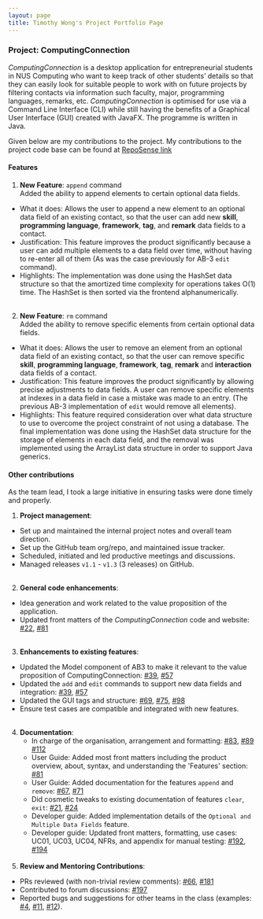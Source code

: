 ```yaml
---
layout: page
title: Timothy Wong's Project Portfolio Page
---
```

### Project: ComputingConnection

*ComputingConnection* is a desktop application for entrepreneurial students in NUS Computing who want to keep track of other students’ details so that they can easily look for suitable people to work with on future projects by filtering contacts via information such faculty, major, programming languages, remarks, etc. *ComputingConnection* is optimised for use via a Command Line Interface (CLI) while still having the benefits of a Graphical User Interface (GUI) created with JavaFX. The programme is written in Java. 

Given below are my contributions to the project. My contributions to the project code base can be found at  [RepoSense link](https://nus-cs2103-ay2122s1.github.io/tp-dashboard/?search=&sort=groupTitle&sortWithin=title&since=2021-09-17&timeframe=commit&mergegroup=&groupSelect=groupByRepos&breakdown=false&tabOpen=true&tabType=authorship&tabAuthor=timothywongej&tabRepo=AY2122S1-CS2103T-W10-3%2Ftp%5Bmaster%5D&authorshipIsMergeGroup=false&authorshipFileTypes=docs~functional-code~test-code~other&authorshipIsBinaryFileTypeChecked=false)

#### Features

1. **New Feature**: `append` command <br> 
  Added the ability to append elements to certain optional data fields. 
  * What it does: Allows the user to append a new element to an optional data field of an existing contact, so that the user can add new **skill**, **programming language**, **framework**, **tag**, and **remark** data fields to a contact. 
  * Justification: This feature improves the product significantly because a user can add multiple elements to a data field over time, without having to re-enter all of them (As was the case previously for AB-3 `edit` command).
  * Highlights: The implementation was done using the HashSet data structure so that the amortized time complexity for operations takes O(1) time. The HashSet is then sorted via the frontend alphanumerically.
  <br><br/>
    
2. **New Feature**: `rm` command <br>
  Added the ability to remove specific elements from certain optional data fields.
  * What it does: Allows the user to remove an element from an optional data field of an existing contact, so that the user can remove specific **skill**, **programming language**, **framework**, **tag**, **remark** and **interaction** data fields of a contact.
  * Justification: This feature improves the product significantly by allowing precise adjustments to data fields. A user can remove specific elements at indexes in a data field in case a mistake was made to an entry. (The previous AB-3 implementation of `edit` would remove all elements).
  * Highlights: This feature required consideration over what data structure to use to overcome the project constraint of not using a database. The final implementation was done using the HashSet data structure for the storage of elements in each data field, and the removal was implemented using the ArrayList data structure in order to support Java generics.

#### Other contributions
As the team lead, I took a large initiative in ensuring tasks were done timely and properly.  

1. **Project management**:
  * Set up and maintained the internal project notes and overall team direction.  
  * Set up the GitHub team org/repo, and maintained issue tracker.
  * Scheduled, initiated and led productive meetings and discussions.
  * Managed releases `v1.1` - `v1.3` (3 releases) on GitHub.
    <br><br/>
  
2. **General code enhancements**:
  * Idea generation and work related to the value proposition of the application.
  * Updated front matters of the *ComputingConnection* code and website: [\#22](https://github.com/AY2122S1-CS2103T-W10-3/tp/pull/22), [\#81](https://github.com/AY2122S1-CS2103T-W10-3/tp/pull/81)
    <br><br/>

3. **Enhancements to existing features**:
  * Updated the Model component of AB3 to make it relevant to the value proposition of ComputingConnection: [\#39](https://github.com/AY2122S1-CS2103T-W10-3/tp/pull/39), [\#57](https://github.com/AY2122S1-CS2103T-W10-3/tp/pull/57) 
  * Updated the `add` and `edit` commands to support new data fields and integration: [\#39](https://github.com/AY2122S1-CS2103T-W10-3/tp/pull/39), [\#57](https://github.com/AY2122S1-CS2103T-W10-3/tp/pull/57)
  * Updated the GUI tags and structure: [\#69](https://github.com/AY2122S1-CS2103T-W10-3/tp/pull/69), [\#75](https://github.com/AY2122S1-CS2103T-W10-3/tp/pull/75), [\#98](https://github.com/AY2122S1-CS2103T-W10-3/tp/pull/98) 
  * Ensure test cases are compatible and integrated with new features.
    <br><br/>

4. **Documentation**: <br>
    * In charge of the organisation, arrangement and formatting: [\#83](https://github.com/AY2122S1-CS2103T-W10-3/tp/pull/83), [\#89](https://github.com/AY2122S1-CS2103T-W10-3/tp/pull/89) [\#112](https://github.com/AY2122S1-CS2103T-W10-3/tp/pull/112)
    * User Guide: Added most front matters including the product overview, about, syntax, and understanding the 'Features' 
 section: [\#81](https://github.com/AY2122S1-CS2103T-W10-3/tp/pull/81)
    * User Guide: Added documentation for the features `append` and `remove`: [\#67](https://github.com/AY2122S1-CS2103T-W10-3/tp/pull/67), [\#71](https://github.com/AY2122S1-CS2103T-W10-3/tp/pull/71)
    * Did cosmetic tweaks to existing documentation of features `clear`, `exit`: [\#21](https://github.com/AY2122S1-CS2103T-W10-3/tp/pull/21), [\#24](https://github.com/AY2122S1-CS2103T-W10-3/tp/pull/24)
    * Developer guide: Added implementation details of the `Optional and Multiple Data Fields` feature.
    * Developer guide: Updated front matters, formatting, use cases: UC01, UC03, UC04, NFRs, and appendix for manual testing: [\#192](https://github.com/AY2122S1-CS2103T-W10-3/tp/pull/192), [\#194](https://github.com/AY2122S1-CS2103T-W10-3/tp/pull/194)
      <br><br/>
5. **Review and Mentoring Contributions**:
  * PRs reviewed (with non-trivial review comments): [\#66](https://github.com/AY2122S1-CS2103T-W10-3/tp/pull/66), [\#181](https://github.com/AY2122S1-CS2103T-W10-3/tp/pull/181)
  * Contributed to forum discussions: [\#197](https://github.com/nus-cs2103-AY2122S1/forum/issues/197)
  * Reported bugs and suggestions for other teams in the class (examples: [\#4](https://github.com/timothywongej/ped/issues/4#issuecomment-955693194), [\#11](https://github.com/timothywongej/ped/issues/11), [\#12](https://github.com/timothywongej/ped/issues/12)).
